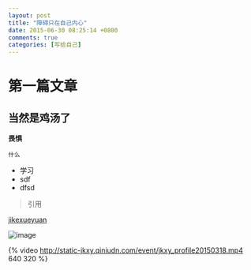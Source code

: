 ```yaml
---
layout: post
title: "障碍只在自己内心"
date: 2015-06-30 08:25:14 +0800
comments: true
categories: [写给自己]
---
```


# 第一篇文章
## 当然是鸡汤了

**畏惧**

`什么`

- 学习
- sdf
- dfsd

> 引用

[jikexueyuan](http://www.baidu.com)

![image]()

{% video http://static-jkxy.qiniudn.com/event/jkxy_profile20150318.mp4 640 320 %}